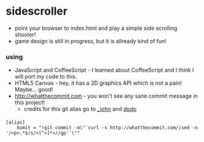 # sidescroller

* point your browser to index.html and play a simple side scrolling shooter!
* game design is still in progress, but it is allready kind of fun!

### using

* JavaScript and CoffeeScript - I learned about CoffeeScript and I think I will port my code to this.
* HTML5 Canvas - hey, it has a 2D graphics API which is not a pain! Maybe… good!
* http://whatthecommit.com - you won't see any sane commit message in this project!
  * credits for this git alias go to [_john](https://github.com/tuxcodejohn) and [dodo](https://github.com/dodo)

#### 

    [alias]
        komit = "!git commit -m\"`curl -s http://whatthecommit.com/|sed -n '/<p>.*$/s/<[^>]*>//gp'`\""

